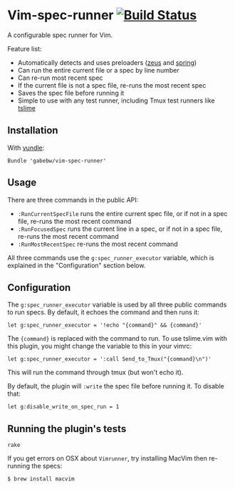# Vim-spec-runner [![Build Status](https://travis-ci.org/gabebw/vim-spec-runner.svg?branch=master)](https://travis-ci.org/gabebw/vim-spec-runner)

A configurable spec runner for Vim.

Feature list:

* Automatically detects and uses preloaders ([zeus] and [spring])
* Can run the entire current file or a spec by line number
* Can re-run most recent spec
* If the current file is not a spec file, re-runs the most recent spec
* Saves the spec file before running it
* Simple to use with any test runner, including Tmux test runners like [tslime]

[zeus]: https://github.com/burke/zeus
[spring]: https://github.com/rails/spring
[tslime]: https://github.com/jgdavey/tslime.vim

## Installation

With [vundle](https://github.com/gmarik/Vundle.vim):

    Bundle 'gabebw/vim-spec-runner'

## Usage

There are three commands in the public API:

* `:RunCurrentSpecFile` runs the entire current spec file, or if not in a spec
  file, re-runs the most recent command
* `:RunFocusedSpec` runs the current line in a spec, or if not in a spec file,
  re-runs the most recent command
* `:RunMostRecentSpec` re-runs the most recent command

All three commands use the `g:spec_runner_executor` variable, which is explained
in the "Configuration" section below.

## Configuration

The `g:spec_runner_executor` variable is used by all three public commands to
run specs. By default, it echoes the command and then runs it:

    let g:spec_runner_executor = '!echo "{command}" && {command}'

The `{command}` is replaced with the command to run. To use tslime.vim with this
plugin, you might change the variable to this in your vimrc:

    let g:spec_runner_executor = ':call Send_to_Tmux("{command}\n")'

This will run the command through tmux (but won't echo it).

By default, the plugin will `:write` the spec file before running it. To disable
that:

    let g:disable_write_on_spec_run = 1

## Running the plugin's tests

    rake

If you get errors on OSX about `Vimrunner`, try installing MacVim then re-running the specs:

    $ brew install macvim
